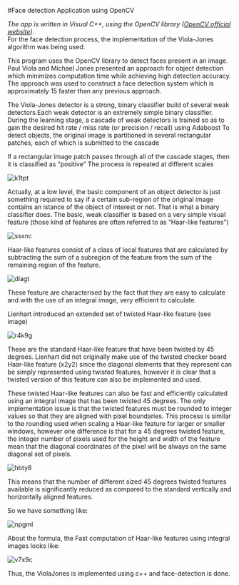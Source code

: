 #Face detection Application using OpenCV

_The app is written in Visual C++, using the OpenCV library ([OpenCV official website](http://opencv.org/))._ <br>
For the face detection process, the implementation of the Viola-Jones algorithm was being used.


This program uses the OpenCV library to detect faces present in an image. Paul Viola and Michael Jones presented an approach for object detection which minimizes computation time while achieving high detection accuracy. The approach was used to construct a face detection system which is approximately 15 faster than any previous approach.


The Viola-Jones detector is a strong, binary classifier build of several weak detectors.Each weak detector is an extremely simple binary classifier.
During the learning stage, a cascade of weak detectors is trained so as to gain the desired hit rate / miss rate (or precision / recall) using Adaboost To detect objects, the original image is partitioned in several rectangular patches, each of which is submitted to the cascade

If a rectangular image patch passes through all of the cascade stages, then it is classified as “positive” The process is repeated at different scales







![k1tpt](https://user-images.githubusercontent.com/32521929/31375991-fad4439a-adc0-11e7-9da6-147e93d544a7.png)

Actually, at a low level, the basic component of an object detector is just something required to say if a certain sub-region of the original image contains an istance of the object of interest or not. That is what a binary classifier does.
The basic, weak classifier is based on a very simple visual feature (those kind of features are often referred to as “Haar-like features”)





![ssxnc](https://user-images.githubusercontent.com/32521929/31376044-2f05030c-adc1-11e7-938a-d91cfceb21e9.png)









Haar-like features consist of a class of local features that are calculated by subtracting the sum of a subregion of the feature from the sum of the remaining region of the feature.









![diagt](https://user-images.githubusercontent.com/32521929/31376070-4faf56e8-adc1-11e7-9e17-04d546641070.png)








These feature are characterised by the fact that they are easy to calculate and with the use of an integral image, very efficient to calculate.

Lienhart introduced an extended set of twisted Haar-like feature (see image)











![r4k9g](https://user-images.githubusercontent.com/32521929/31376104-6c4bb49a-adc1-11e7-8bde-af7aac118ec0.png)

















These are the standard Haar-like feature that have been twisted by 45 degrees. Lienhart did not originally make use of the twisted checker board Haar-like feature (x2y2) since the diagonal elements that they represent can be simply represented using twisted features, however it is clear that a twisted version of this feature can also be implemented and used.

These twisted Haar-like features can also be fast and efficiently calculated using an integral image that has been twisted 45 degrees. The only implementation issue is that the twisted features must be rounded to integer values so that they are aligned with pixel boundaries. This process is similar to the rounding used when scaling a Haar-like feature for larger or smaller windows, however one difference is that for a 45 degrees twisted feature, the integer number of pixels used for the height and width of the feature mean that the diagonal coordinates of the pixel will be always on the same diagonal set of pixels.














![hbty8](https://user-images.githubusercontent.com/32521929/31376128-88aab47e-adc1-11e7-8e90-be78e837fba1.png)















This means that the number of different sized 45 degrees twisted features available is significantly reduced as compared to the standard vertically and horizontally aligned features.

So we have something like: 















![npgml](https://user-images.githubusercontent.com/32521929/31376173-ab2a683c-adc1-11e7-8713-af30ec75f1f1.png)
















About the formula, the Fast computation of Haar-like features using integral images looks like:















![v7x9c](https://user-images.githubusercontent.com/32521929/31376209-cb761618-adc1-11e7-9b3a-854c31d63e6b.png)
































Thus, the ViolaJones is implemented using c++ and face-detection is done.
